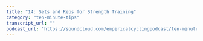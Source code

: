 ```yaml
---
title: "14: Sets and Reps for Strength Training"
category: "ten-minute-tips"
transcript_url: ""
podcast_url: "https://soundcloud.com/empiricalcyclingpodcast/ten-minute-tips-14-sets-and-reps-for-strength-training"
---
```

